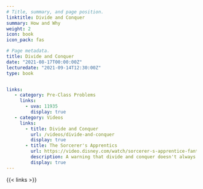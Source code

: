 ```yaml
---
# Title, summary, and page position.
linktitle: Divide and Conquer 
summary: How and Why
weight: 2
icon: book
icon_pack: fas

# Page metadata.
title: Divide and Conquer
date: "2021-08-17T00:00:00Z"
lecturedate: "2021-09-14T12:30:00Z"
type: book


links:
   - category: Pre-Class Problems
     links:
       - uva: 11935
         display: true
   - category: Videos
     links:
       - title: Divide and Conquer
         url: /videos/divide-and-conquer
         display: true
       - title: The Sorcerer's Apprentics
         url: https://video.disney.com/watch/sorcerer-s-apprentice-fantasia-4ea9ebc01a74ea59a5867853 
         description: A warning that divide and conquer doesn't always go like you think it will. 
         display: true
---
```


{{< links >}}
